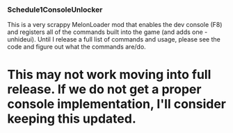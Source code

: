 ### Schedule1ConsoleUnlocker
This is a very scrappy MelonLoader mod that enables the dev console (F8) and registers all of the commands built into the game (and adds one - unhideui). Until I release a full list of commands and usage, please see the code and figure out what the commands are/do.


# This may not work moving into full release. If we do not get a proper console implementation, I'll consider keeping this updated.
